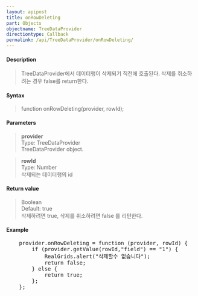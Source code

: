 ```yaml
---
layout: apipost
title: onRowDeleting
part: Objects
objectname: TreeDataProvider
directiontype: Callback
permalink: /api/TreeDataProvider/onRowDeleting/
---
```



#### Description

> TreeDataProvider에서 데이터행이 삭제되기 직전에 호출된다.
> 삭제를 취소하려는 경우 false를 return한다.

#### Syntax

> function onRowDeleting(provider, rowId);  

#### Parameters

> **provider**  
> Type: TreeDataProvider  
> TreeDataProvider object.  

> **rowId**  
> Type: Number  
> 삭제되는 데이터행의 id  

#### Return value

> Boolean  
> Default: true  
> 삭제하려면 true, 삭제를 취소하려면 false 를 리턴한다.  

#### Example

<pre class="prettyprint">
    provider.onRowDeleting = function (provider, rowId) {
        if (provider.getValue(rowId,"field") == "1") {
            RealGrids.alert("삭제할수 없습니다");
            return false;  
        } else {
            return true;
        };
    };
</pre>

